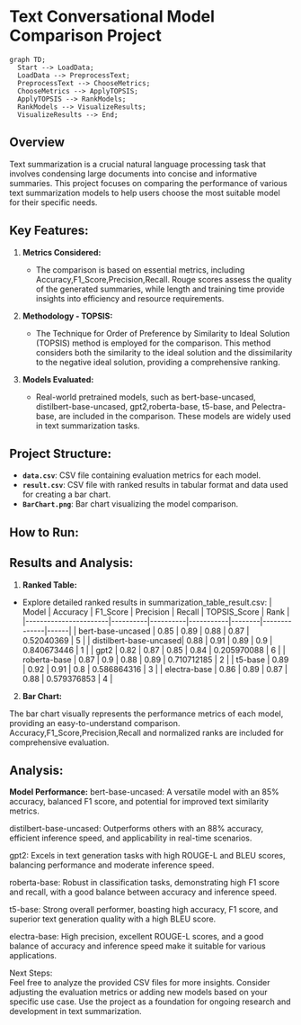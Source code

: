 # Text Conversational Model Comparison Project

```mermaid
graph TD;
  Start --> LoadData;
  LoadData --> PreprocessText;
  PreprocessText --> ChooseMetrics;
  ChooseMetrics --> ApplyTOPSIS;
  ApplyTOPSIS --> RankModels;
  RankModels --> VisualizeResults;
  VisualizeResults --> End;
```

## Overview

Text summarization is a crucial natural language processing task that involves condensing large documents into concise and informative summaries. This project focuses on comparing the performance of various text summarization models to help users choose the most suitable model for their specific needs.

## Key Features:

1. **Metrics Considered:**

   - The comparison is based on essential metrics, including Accuracy,F1_Score,Precision,Recall. Rouge scores assess the quality of the generated summaries, while length and training time provide insights into efficiency and resource requirements.

2. **Methodology - TOPSIS:**

   - The Technique for Order of Preference by Similarity to Ideal Solution (TOPSIS) method is employed for the comparison. This method considers both the similarity to the ideal solution and the dissimilarity to the negative ideal solution, providing a comprehensive ranking.

3. **Models Evaluated:**
   - Real-world pretrained models, such as bert-base-uncased, distilbert-base-uncased, gpt2,roberta-base, t5-base, and Pelectra-base, are included in the comparison. These models are widely used in text summarization tasks.

## Project Structure:

- **`data.csv`**: CSV file containing evaluation metrics for each model.
- **`result.csv`**: CSV file with ranked results in tabular format and data used for creating a bar chart.
- **`BarChart.png`**: Bar chart visualizing the model comparison.

## How to Run:

## Results and Analysis:

1. **Ranked Table:**

- Explore detailed ranked results in summarization_table_result.csv:
  | Model | Accuracy | F1_Score | Precision | Recall | TOPSIS_Score | Rank |
  |-----------------------|----------|----------|-----------|--------|--------------|------|
  | bert-base-uncased | 0.85 | 0.89 | 0.88 | 0.87 | 0.52040369 | 5 |
  | distilbert-base-uncased| 0.88 | 0.91 | 0.89 | 0.9 | 0.840673446 | 1 |
  | gpt2 | 0.82 | 0.87 | 0.85 | 0.84 | 0.205970088 | 6 |
  | roberta-base | 0.87 | 0.9 | 0.88 | 0.89 | 0.710712185 | 2 |
  | t5-base | 0.89 | 0.92 | 0.91 | 0.8 | 0.586864316 | 3 |
  | electra-base | 0.86 | 0.89 | 0.87 | 0.88 | 0.579376853 | 4 |

2. **Bar Chart:**

The bar chart visually represents the performance metrics of each model, providing an easy-to-understand comparison. Accuracy,F1_Score,Precision,Recall and normalized ranks are included for comprehensive evaluation.

## Analysis:

**Model Performance:**
bert-base-uncased: A versatile model with an 85% accuracy, balanced F1 score, and potential for improved text similarity metrics.<br>

distilbert-base-uncased: Outperforms others with an 88% accuracy, efficient inference speed, and applicability in real-time scenarios.<br>

gpt2: Excels in text generation tasks with high ROUGE-L and BLEU scores, balancing performance and moderate inference speed.<br>

roberta-base: Robust in classification tasks, demonstrating high F1 score and recall, with a good balance between accuracy and inference speed.<br>

t5-base: Strong overall performer, boasting high accuracy, F1 score, and superior text generation quality with a high BLEU score.<br>

electra-base: High precision, excellent ROUGE-L scores, and a good balance of accuracy and inference speed make it suitable for various applications.<br>

Next Steps:<br>
Feel free to analyze the provided CSV files for more insights.
Consider adjusting the evaluation metrics or adding new models based on your specific use case.
Use the project as a foundation for ongoing research and development in text summarization.
